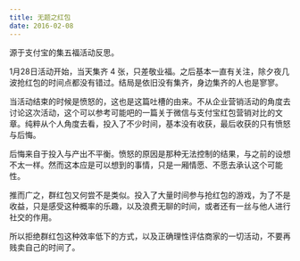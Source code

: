 ```yaml
---
title: 无题之红包
date: 2016-02-08
---
```


源于支付宝的集五福活动反思。

1月28日活动开始，当天集齐 4 张，只差敬业福。之后基本一直有关注，除夕夜几波抢红包的时间点都没有错过。结局是依旧没有集齐，身边集齐的人也是寥寥。

当活动结束的时候是愤怒的，这也是这篇吐槽的由来。不从企业营销活动的角度去讨论这次活动，这个可以参考可能吧的一篇关于微信与支付宝红包营销对比的文章。纯粹从个人角度去看，投入了不少时间，基本没有收获，最后收获的只有愤怒与后悔。

后悔来自于投入与产出不平衡。愤怒的原因是那种无法控制的结果，与之前的设想不太一样。然而这本应是可以想到的事情，只是一厢情愿、不愿去承认这个可能性。

推而广之，群红包又何尝不是类似。投入了大量时间参与抢红包的游戏，为了不是收益，只是感受这种概率的乐趣，以及浪费无聊的时间，或者还有一丝与他人进行社交的作用。

所以拒绝群红包这种效率低下的方式，以及正确理性评估商家的一切活动，不要再贱卖自己的时间了。
